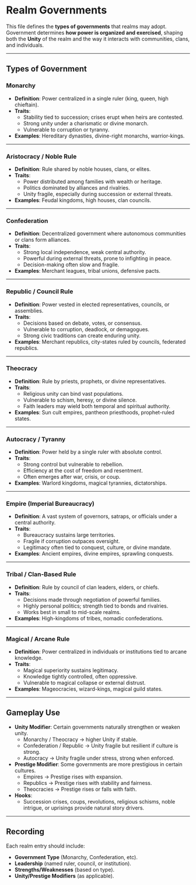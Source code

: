 # Realm Governments

This file defines the **types of governments** that realms may adopt.  
Government determines **how power is organized and exercised**, shaping both the **Unity** of the realm and the way it interacts with communities, clans, and individuals.  

---

## Types of Government

### Monarchy
- **Definition**: Power centralized in a single ruler (king, queen, high chieftain).  
- **Traits**:  
  - Stability tied to succession; crises erupt when heirs are contested.  
  - Strong unity under a charismatic or divine monarch.  
  - Vulnerable to corruption or tyranny.  
- **Examples**: Hereditary dynasties, divine-right monarchs, warrior-kings.  

---

### Aristocracy / Noble Rule
- **Definition**: Rule shared by noble houses, clans, or elites.  
- **Traits**:  
  - Power distributed among families with wealth or heritage.  
  - Politics dominated by alliances and rivalries.  
  - Unity fragile, especially during succession or external threats.  
- **Examples**: Feudal kingdoms, high houses, clan councils.  

---

### Confederation
- **Definition**: Decentralized government where autonomous communities or clans form alliances.  
- **Traits**:  
  - Strong local independence, weak central authority.  
  - Powerful during external threats, prone to infighting in peace.  
  - Decision-making often slow and fragile.  
- **Examples**: Merchant leagues, tribal unions, defensive pacts.  

---

### Republic / Council Rule
- **Definition**: Power vested in elected representatives, councils, or assemblies.  
- **Traits**:  
  - Decisions based on debate, votes, or consensus.  
  - Vulnerable to corruption, deadlock, or demagogues.  
  - Strong civic traditions can create enduring unity.  
- **Examples**: Merchant republics, city-states ruled by councils, federated republics.  

---

### Theocracy
- **Definition**: Rule by priests, prophets, or divine representatives.  
- **Traits**:  
  - Religious unity can bind vast populations.  
  - Vulnerable to schism, heresy, or divine silence.  
  - Faith leaders may wield both temporal and spiritual authority.  
- **Examples**: Sun cult empires, pantheon priesthoods, prophet-ruled states.  

---

### Autocracy / Tyranny
- **Definition**: Power held by a single ruler with absolute control.  
- **Traits**:  
  - Strong control but vulnerable to rebellion.  
  - Efficiency at the cost of freedom and resentment.  
  - Often emerges after war, crisis, or coup.  
- **Examples**: Warlord kingdoms, magical tyrannies, dictatorships.  

---

### Empire (Imperial Bureaucracy)
- **Definition**: A vast system of governors, satraps, or officials under a central authority.  
- **Traits**:  
  - Bureaucracy sustains large territories.  
  - Fragile if corruption outpaces oversight.  
  - Legitimacy often tied to conquest, culture, or divine mandate.  
- **Examples**: Ancient empires, divine empires, sprawling conquests.  

---

### Tribal / Clan-Based Rule
- **Definition**: Rule by council of clan leaders, elders, or chiefs.  
- **Traits**:  
  - Decisions made through negotiation of powerful families.  
  - Highly personal politics; strength tied to bonds and rivalries.  
  - Works best in small to mid-scale realms.  
- **Examples**: High-kingdoms of tribes, nomadic confederations.  

---

### Magical / Arcane Rule
- **Definition**: Power centralized in individuals or institutions tied to arcane knowledge.  
- **Traits**:  
  - Magical superiority sustains legitimacy.  
  - Knowledge tightly controlled, often oppressive.  
  - Vulnerable to magical collapse or external distrust.  
- **Examples**: Mageocracies, wizard-kings, magical guild states.  

---

## Gameplay Use
- **Unity Modifier**: Certain governments naturally strengthen or weaken unity.  
  - Monarchy / Theocracy → higher Unity if stable.  
  - Confederation / Republic → Unity fragile but resilient if culture is strong.  
  - Autocracy → Unity fragile under stress, strong when enforced.  
- **Prestige Modifier**: Some governments are more prestigious in certain cultures.  
  - Empires → Prestige rises with expansion.  
  - Republics → Prestige rises with stability and fairness.  
  - Theocracies → Prestige rises or falls with faith.  
- **Hooks**:  
  - Succession crises, coups, revolutions, religious schisms, noble intrigue, or uprisings provide natural story drivers.  

---

## Recording
Each realm entry should include:  
- **Government Type** (Monarchy, Confederation, etc).  
- **Leadership** (named ruler, council, or institution).  
- **Strengths/Weaknesses** (based on type).  
- **Unity/Prestige Modifiers** (as applicable).  
